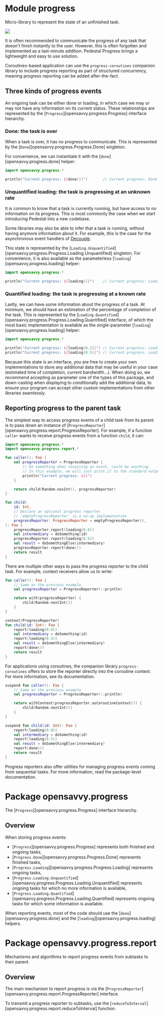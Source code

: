 # Module progress

Micro-library to represent the state of an unfinished task.

<a href="https://search.maven.org/search?q=g:%22dev.opensavvy.pedestal%22%20AND%20a:%22progress%22"><img src="https://img.shields.io/maven-central/v/dev.opensavvy.pedestal/progress.svg?label=Maven%20Central"></a>

It is often recommended to communicate the progress of any task that doesn't finish instantly to the user.
However, this is often forgotten and implemented as a last-minute addition.
Pedestal Progress brings a lightweight and easy to use solution.

Coroutines-based application can use the `progress-coroutines` companion library to include progress reporting as part of structured concurrency, meaning progress reporting can be added after-the-fact.

## Three kinds of progress events

An ongoing task can be either done or loading, in which case we may or may not have any information on its current status.
These relationships are represented by the [`Progress`][opensavvy.progress.Progress] interface hierarchy.

### Done: the task is over

When a task is over, it has no progress to communicate. This is represented by the [`Done`][opensavvy.progress.Progress.Done] singleton.

For convenience, we can instantiate it with the [`done`][opensavvy.progress.done] helper:
```kotlin
import opensavvy.progress.*

println("Current progress: ${done()}")       // Current progress: Done
```

### Unquantified loading: the task is progressing at an unknown rate

It is common to know that a task is currently running, but have access to no information on its progress.
This is most commonly the case when we start introducing Pedestal into a new codebase.

Some libraries may also be able to infer that a task is running, without having anymore information about it. For example, this is the case for the asynchronous event handlers of [Decouple](https://gitlab.com/opensavvy/decouple).

This state is represented by the [`Loading.Unquantified`][opensavvy.progress.Progress.Loading.Unquantified] singleton. For convenience, it is also available as the parameterless [`loading`][opensavvy.progress.loading] helper:

```kotlin
import opensavvy.progress.*

println("Current progress: ${loading()}")    // Current progress: Loading
```

### Quantified loading: the task is progressing at a known rate

Lastly, we can have some information about the progress of a task. At minimum, we should have an estimation of the percentage of completion of the task. This is represented by the [`Loading.Quantified`][opensavvy.progress.Progress.Loading.Quantified] interface, of which the most basic implementation is available as the single-parameter [`loading`][opensavvy.progress.loading] helper:

```kotlin
import opensavvy.progress.*

println("Current progress: ${loading(0.2)}") // Current progress: Loading(20%)
println("Current progress: ${loading(0.5)}") // Current progress: Loading(50%)
```

Because this state is an interface, you are free to create your own implementations to store any additional data that may be useful in your case (estimated time of completion, current bandwidth…). When doing so, we recommend accepting as parameter one of the types of this package, and down-casting when displaying to conditionally add the additional data, to ensure your program can accept other custom implementations from other libraries seamlessly.

## Reporting progress to the parent task

The simplest way to access progress events of a child task from its parent is to pass down an instance of [`ProgressReporter`][opensavvy.progress.report.ProgressReporter]. For example, if a function `caller` wants to receive progress events from a function `child`, it can:

```kotlin
import opensavvy.progress.*
import opensavvy.progress.report.*

fun caller(): Foo {
	val progressReporter = ProgressReporter {
		// Do something when receiving an event, could be anything.
		// In this example, we will just print it to the standard output.
		println("Current progress: $it")
	}

	return child(Random.nexInt(), progressReporter)
}

fun child(
	id: Int,
	// Declare an optional progress reporter
	// 'emptyProgressReporter' is a no-op implementation
	progressReporter: ProgressReporter = emptyProgressReporter(),
): Foo {
	progressReporter.report(loading(0.0))
	val intermediary = doSomething(id)
	progressReporter.report(loading(0.5))
	val result = doSomethingElse(intermediary)
	progressReporter.report(done())
	return result
}
```

There are multiple other ways to pass the progress reporter to the child task. For example, context receivers allow us to write:

```kotlin
fun caller(): Foo {
	// Same as the previous example
	val progressReporter = ProgressReporter(::println)

	return with(progressReporter) {
		child(Random.nextInt())
	}
}

context(ProgressReporter)
fun child(id: Int): Foo {
	report(loading(0.0))
	val intermediary = doSomething(id)
	report(loading(0.5))
	val result = doSomethingElse(intermediary)
	report(done())
	return result
}
```

For applications using coroutines, the companion library `progress-coroutines` offers to store the reporter directly into the coroutine context. For more information, see its documentation.

```kotlin
suspend fun caller(): Foo {
	// Same as the previous example
	val progressReporter = ProgressReporter(::println)

	return withContext(progressReporter.asCoroutineContext()) {
		child(Random.nextInt())
	}
}

suspend fun child(id: Int): Foo {
	report(loading(0.0))
	val intermediary = doSomething(id)
	report(loading(0.5))
	val result = doSomethingElse(intermediary)
	report(done())
	return result
}
```

Progress reporters also offer utilities for managing progress events coming from sequential tasks. For more information, read the package-level documentation.

# Package opensavvy.progress

The [`Progress`][opensavvy.progress.Progress] interface hierarchy.

## Overview

When storing progress events:

- [`Progress`][opensavvy.progress.Progress] represents both finished and ongoing tasks,
- [`Progress.Done`][opensavvy.progress.Progress.Done] represents finished tasks,
- [`Progress.Loading`][opensavvy.progress.Progress.Loading] represents ongoing tasks,
- [`Progress.Loading.Unquantified`][opensavvy.progress.Progress.Loading.Unquantified] represents ongoing tasks for which no more information is available,
- [`Progress.Loading.Quantified`][opensavvy.progress.Progress.Loading.Quantified] represents ongoing tasks for which some information is available.

When reporting events, most of the code should use the [`done`][opensavvy.progress.done] and the [`loading`][opensavvy.progress.loading] helpers.

# Package opensavvy.progress.report

Mechanisms and algorithms to report progress events from subtasks to their parent.

## Overview

The main mechanism to report progress is via the [`ProgressReporter`][opensavvy.progress.report.ProgressReporter] interface.

To transmit a progress reporter to subtasks, use the [`reduceToInterval`][opensavvy.progress.report.reduceToInterval] function.
